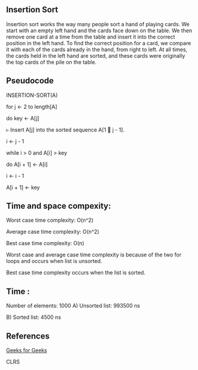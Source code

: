 ## Insertion Sort
Insertion sort works the way many people sort a hand of playing cards. We start
with an empty left hand and the cards face down on the table. We then remove one card at a
time from the table and insert it into the correct position in the left hand. To find the correct
position for a card, we compare it with each of the cards already in the hand, from right to
left. At all times, the cards held in the left hand are sorted, and
these cards were originally the top cards of the pile on the table.

## Pseudocode
INSERTION-SORT(A)

for j ← 2 to length[A]

do key ← A[j]

▹ Insert A[j] into the sorted sequence A[1  j - 1].

i ← j - 1

while i > 0 and A[i] > key

do A[i + 1] ← A[i]

i ← i - 1

A[i + 1] ← key

## Time and space compexity:
Worst case time complexity: O(n^2)

Average case time complexity: O(n^2)

Best case time complexity: O(n)

Worst case and average case time complexity is because of the two for loops and occurs when list is unsorted.

Best case time complexity occurs when the list is sorted.



## Time :
Number of elements: 1000
A) Unsorted list: 993500 ns

B) Sorted list: 4500 ns

## References
<a href = "https://www.geeksforgeeks.org/insertion-sort/">Geeks for Geeks</a>

CLRS
